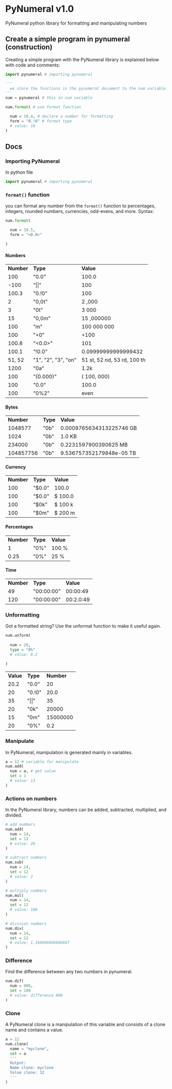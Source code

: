 # PyNumeral v1.0
PyNumeral python library for formatting and manipulating numbers
## Create a simple program in pynumeral (construction)
Creating a simple program with the PyNumeral library is explained below with code and comments:
```python
import pynumeral # importing pynumeral

'''
  we store the functions in the pynumeral document to the num variable.
'''
num = pynumeral # this in num variable 

num.format( # use format function

  num = 10.4, # declare a number for formatting
  form = "0.!0" # format type
  # value: 10
)
```
## Docs
### Importing PyNumeral
In python file
```python
import pynumeral # importing pynumeral 
```
### `format()` function
you can format any number from the `format()` function to percentages, integers, rounded numbers, currencies, odd-evens, and more. Syntax:
```python
num.format(

  num = 10.5,
  form = "<0.0>"

)
```
#### Numbers
<table>
  <tr>
    <td><b>Number</b></td>
    <td><b>Type</b></td>
    <td><b>Value</b></td>
  </tr>
    <tr>
    <td>100</td>
    <td>"0.0"</td>
    <td>100.0</td>
  </tr>
      <tr>
    <td>-100</td>
    <td>"||"</td>
    <td>100</td>
  </tr>
      <tr>
    <td>100.3</td>
    <td>"0.!0"</td>
    <td>100</td>
  </tr>
      <tr>
    <td>2</td>
    <td>"0,0t"</td>
    <td>2 ,000</td>
  </tr>
      <tr>
    <td>3</td>
    <td>"0t"</td>
    <td>3 000</td>
  </tr>
      <tr>
    <td>15</td>
    <td>"0,0m"</td>
    <td>15 ,000000</td>
  </tr>
      <tr>
    <td>100</td>
    <td>"m"</td>
    <td>100 000 000</td>
  </tr>
      <tr>
    <td>100</td>
    <td>"+0"</td>
    <td>+100</td>
  </tr>
      <tr>
    <td>100.8</td>
    <td>"&lt;0.0&gt;"</td>
    <td>101</td>
  </tr>
      <tr>
    <td>100.1</td>
    <td>"!0.0"</td>
    <td>0.09999999999999432</td>
  </tr>
      <tr>
    <td>51, 52</td>
    <td>"1", "2", "3", "on"</td>
    <td>51 st, 52 nd, 53 rd, 100 th</td>
  </tr>
      <tr>
    <td>1200</td>
    <td>"0a"</td>
    <td>1.2k</td>
  </tr>
    <tr>
    <td>100</td>
    <td>"(0.000)"</td>
    <td>( 100, 000)</td>
  </tr>
      <tr>
    <td>100</td>
    <td>"0.0"</td>
    <td>100.0</td>
  </tr>
      <tr>
    <td>100</td>
    <td>"0%2"</td>
    <td>even</td>
  </tr>
</table>

#### Bytes

<table>
  <tr>
    <td><b>Number</b></td>
    <td><b>Type</b></td>
    <td><b>Value</b></td>
  </tr>
  <tr>
    <td>1048577</td>
    <td>"0b"</td>
    <td>0.0009765634313225746 GB</td>
  </tr>
    <tr>
    <td>1024</td>
    <td>"0b"</td>
    <td>1.0 KB</td>
  </tr>
      <tr>
    <td>234000</td>
    <td>"0b"</td>
    <td>0.2231597900390625 MB</td>
  </tr>
    <tr>
    <td>104857756</td>
    <td>"0b"</td>
    <td>9.536757352179848e-05 TB</td>
  </tr>
</table>

#### Currency

<table>
  <tr>
    <td><b>Number</b></td>
    <td><b>Type</b></td>
    <td><b>Value</b></td>
  </tr>
  <tr>
    <td>100</td>
    <td>"$0.0"</td>
    <td>100.0</td>
  </tr>
    <tr>
    <td>100</td>
    <td>"$0.0"</td>
    <td>$ 100.0</td>
  </tr>
      <tr>
    <td>100</td>
    <td>"$0k"</td>
    <td>$ 100 k</td>
  </tr>
        <tr>
    <td>100</td>
    <td>"$0m"</td>
    <td>$ 200 m</td>
  </tr>
</table>

#### Percentages

<table>
  <tr>
    <td><b>Number</b></td>
    <td><b>Type</b></td>
    <td><b>Value</b></td>
  </tr>
  <tr>
    <td>1</td>
    <td>"0%"</td>
    <td>100 %</td>
  </tr>
  <tr>
    <td>0.25</td>
    <td>"0%"</td>
    <td>25 %</td>
  </tr>
</table>

#### Time

<table>
  <tr>
    <td><b>Number</b></td>
    <td><b>Type</b></td>
    <td><b>Value</b></td>
  </tr>
  <tr>
    <td>49</td>
    <td>"00:00:00"</td>
    <td>00:00:49</td>
  </tr>
      <td>120</td>
    <td>"00:00:00"</td>
    <td>00:2.0:49</td>
  </tr>
</table>

### Unformatting
Got a formatted string? Use the unformat function to make it useful again.
```python
num.unform(
  
  num = 20,
  type = "0%"
  # value: 0.2
  
)
```

<table>
  <tr>
    <td><b>Value</b></td>
    <td><b>Type</b></td>
    <td><b>Number</b></td>
  </tr>
  <tr>
    <td>20.2</td>
    <td>"0.0"</td>
    <td>20</td>
  </tr>
    <tr>
    <td>20</td>
    <td>"0.!0"</td>
    <td>20.0</td>
  </tr>
    <tr>
    <td>35</td>
    <td>"||"</td>
    <td>35</td>
  </tr>
    <tr>
    <td>20</td>
    <td>"0k"</td>
    <td>20000</td>
  </tr>
    <tr>
    <td>15</td>
    <td>"0m"</td>
    <td>15000000</td>
  </tr>
    <tr>
    <td>20</td>
    <td>"0%"</td>
    <td>0.2</td>
  </tr>
</table>

### Manipulate
In PyNumeral, manipulation is generated mainly in variables.
```python
a = 12 # variable for manipulate
num.add(
  num = a, # get value
  set = 1
  # value: 13
)
```
### Actions on numbers
In the PyNumeral library, numbers can be added, subtracted, multiplied, and divided.
```python
# add numbers
num.add(
  num = 14, 
  set = 12
  # value: 26
)
```

```python
# subtract numbers
num.sub(
  num = 14, 
  set = 12
  # value: 2
)
```

```python
# multiply numbers
num.mul(
  num = 14, 
  set = 12
  # value: 168
)
```

```python
# division numbers
num.div(
  num = 14, 
  set = 12
  # value: 1.166666666666667
)
```
### Difference
Find the difference between any two numbers in pynumeral.
```python
num.dif(
  num = 900,
  set = 100
  # value: difference 800
)
```
### Clone
A PyNumeral clone is a manipulation of this variable and consists of a clone name and contains a value.
```python
a = 12
num.clone(
  name = "myclone",
  set = a
  '''
  Output:
  Name clone: myclone
  Value clone: 12
  '''
)
```
